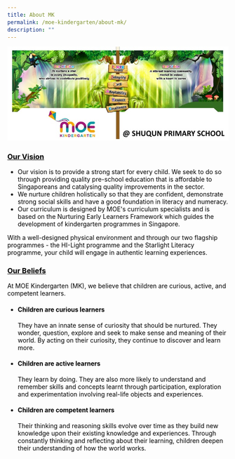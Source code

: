 ```yaml
---
title: About MK
permalink: /moe-kindergarten/about-mk/
description: ""
---
```

![](/images/MK-Banner.jpg)

<h3><span style="text-decoration: underline; color: #000000;"><strong>Our Vision</strong></span></h3>
<ul>
<li><span style="color: #000000;">Our vision is to provide a strong start for every child. We seek to do so through providing quality pre-school education that is affordable to Singaporeans and catalysing quality improvements in the sector.&nbsp;</span></li>
<li><span style="color: #000000;">We nurture children holistically so that they are confident, demonstrate strong social skills and have a good foundation in literacy and numeracy.</span></li>
<li><span style="color: #000000;">Our curriculum is designed by MOE's curriculum specialists and is based on the Nurturing Early Learners Framework which guides the development of kindergarten programmes in Singapore.&nbsp;</span></li>
</ul>
<p><span style="color: #000000;">With a well-designed physical environment and through our two flagship programmes - the HI-Light programme and the Starlight Literacy programme, your child will engage in authentic learning experiences.</span></p>
<h3><span style="text-decoration: underline; color: #000000;"><strong>Our Beliefs</strong></span></h3>
<p><span style="color: #000000;">At MOE Kindergarten (MK), we believe that children are curious, active, and competent learners.</span></p>
<ul>
<li>
<h4><span style="color: #000000;"><strong>Children are curious learners<br /></strong></span></h4>
<span style="color: #000000;">They have an innate sense of curiosity that should be nurtured. They wonder, question, explore and seek to make sense and meaning of their world. By acting on their curiosity, they continue to discover and learn more.</span></li>
<li>
<h4><span style="color: #000000;"><strong>Children are active learners<br /></strong></span></h4>
<span style="color: #000000;">They learn by doing. They are also more likely to understand and remember skills and concepts learnt through participation, exploration and experimentation involving real-life objects and experiences.&nbsp;</span></li>
<li>
<h4><span style="color: #000000;"><strong>Children are competent learners<br /></strong></span></h4>
<span style="color: #000000;">Their thinking and reasoning skills evolve over time as they build new knowledge upon their existing knowledge and experiences. Through constantly thinking and reflecting about their learning, children deepen their understanding of how the world works.</span></li>
</ul>